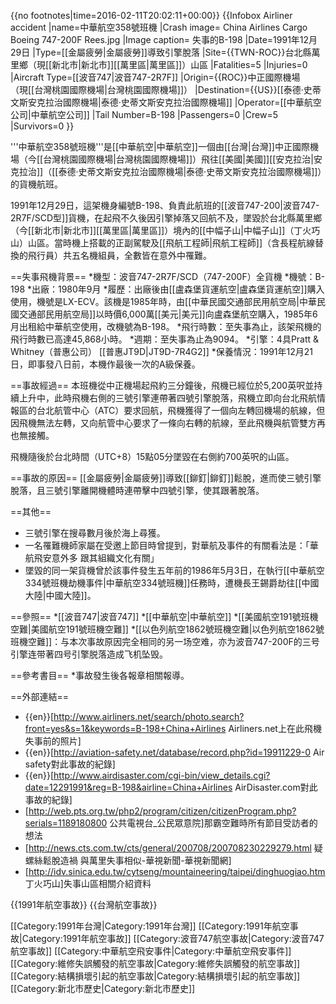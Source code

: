 {{no footnotes|time=2016-02-11T20:02:11+00:00}}
{{Infobox Airliner accident
|name=中華航空358號班機
|Crash image= China Airlines Cargo Boeing 747-200F Rees.jpg
|Image caption= 失事的B-198
|Date=1991年12月29日
|Type=[[金屬疲勞|金屬疲勞]]導致引擎脫落
|Site={{TWN-ROC}}台北縣萬里鄉（現[[新北市|新北市]][[萬里區|萬里區]]）山區 
|Fatalities=5 
|Injuries=0
|Aircraft Type=[[波音747|波音747-2R7F]] 
|Origin={{ROC}}中正國際機場<br/>（現[[台灣桃園國際機場|台灣桃園國際機場]]）
|Destination={{US}}[[泰德·史蒂文斯安克拉治國際機場|泰德·史蒂文斯安克拉治國際機場]]
|Operator=[[中華航空公司|中華航空公司]] 
|Tail Number=B-198 
|Passengers=0 
|Crew=5 
|Survivors=0
}}

'''中華航空358號班機'''是[[中華航空|中華航空]]一個由[[台灣|台灣]]中正國際機場（今[[台灣桃園國際機場|台灣桃園國際機場]]）飛往[[美國|美國]][[安克拉治|安克拉治]]（[[泰德·史蒂文斯安克拉治國際機場|泰德·史蒂文斯安克拉治國際機場]]）的貨機航班。

1991年12月29日，這架機身編號B-198、負責此航班的[[波音747-200|波音747-2R7F/SCD型]]貨機，在起飛不久後因引擎掉落又回航不及，墜毀於台北縣萬里鄉（今[[新北市|新北市]][[萬里區|萬里區]]）境內的[[中幅子山|中幅子山]]（丁火巧山）山區。當時機上搭載的正副駕駛及[[飛航工程師|飛航工程師]]（含長程航線替換的飛行員）共五名機組員，全數皆在意外中罹難。

==失事飛機背景==
*機型：波音747-2R7F/SCD（747-200F）全貨機
*機號：B-198
*出廠：1980年9月
*履歷：出廠後由[[盧森堡貨運航空|盧森堡貨運航空]]購入使用，機號是LX-ECV。該機是1985年時，由[[中華民國交通部民用航空局|中華民國交通部民用航空局]]以時價6,000萬[[美元|美元]]向盧森堡航空購入，1985年6月出租給中華航空使用，改機號為B-198。
*飛行時數：至失事為止，該架飛機的飛行時數已高達45,868小時。
*週期：至失事為止為9094。
*引擎：4具Pratt & Whitney（普惠公司） [[普惠JT9D|JT9D-7R4G2]]
*保養情況：1991年12月21日，即事發八日前，本機作最後一次的A級保養。

==事故經過==
本班機從中正機場起飛約三分鐘後，飛機已經位於5,200英呎並持續上升中，此時飛機右側的三號引擎連帶著四號引擎脫落，飛機立即向台北飛航情報區的台北航管中心（ATC）要求回航，飛機獲得了一個向左轉回機場的航線，但因飛機無法左轉，又向航管中心要求了一條向右轉的航線，至此飛機與航管雙方再也無接觸。

飛機隨後於台北時間（UTC+8）15點05分墜毀在右側約700英呎的山區。

==事故的原因==
[[金屬疲勞|金屬疲勞]]導致[[鉚釘|鉚釘]]鬆脫，進而使三號引擎脫落，且三號引擎離開機體時連帶擊中四號引擎，使其跟著脫落。

==其他==
* 三號引擎在搜尋數月後於海上尋獲。
* 一名罹難機師家屬在受邀上節目時曾提到，對華航及事件的有關看法是：「華航飛安意外多 跟其組織文化有關」
* 墜毀的同一架貨機曾於該事件發生五年前的1986年5月3日，在執行[[中華航空334號班機劫機事件|中華航空334號班機]]任務時，遭機長王錫爵劫往[[中國大陸|中國大陸]]。

==參照==
*[[波音747|波音747]]
*[[中華航空|中華航空]]
*[[美國航空191號班機空難|美國航空191號班機空難]]
*[[以色列航空1862號班機空難|以色列航空1862號班機空難]]：与本次事故原因完全相同的另一场空难，亦为波音747-200F的三号引擎连带著四号引擎脱落造成飞机坠毁。

==參考書目==
*事故發生後各報章相關報導。

==外部連結==
* {{en}}[http://www.airliners.net/search/photo.search?front=yes&s=1&keywords=B-198+China+Airlines Airliners.net上在此飛機失事前的照片]
* {{en}}[http://aviation-safety.net/database/record.php?id=19911229-0 Air safety對此事故的紀錄]
* {{en}}[http://www.airdisaster.com/cgi-bin/view_details.cgi?date=12291991&reg=B-198&airline=China+Airlines AirDisaster.com對此事故的紀錄]
* [http://web.pts.org.tw/php2/program/citizen/citizenProgram.php?serials=1189180800 公共電視台_公民眾意院]那霸空難時所有節目受訪者的想法
* [http://news.cts.com.tw/cts/general/200708/200708230229279.html 疑螺絲鬆脫造禍 與萬里失事相似-華視新聞-華視新聞網]
* [http://idv.sinica.edu.tw/cytseng/mountaineering/taipei/dinghuogiao.htm 丁火巧山]失事山區相關介紹資料

{{1991年航空事故}}
{{台灣航空事故}}

[[Category:1991年台灣|Category:1991年台灣]]
[[Category:1991年航空事故|Category:1991年航空事故]]
[[Category:波音747航空事故|Category:波音747航空事故]]
[[Category:中華航空飛安事件|Category:中華航空飛安事件]]
[[Category:維修失誤觸發的航空事故|Category:維修失誤觸發的航空事故]]
[[Category:結構損壞引起的航空事故|Category:結構損壞引起的航空事故]]
[[Category:新北市歷史|Category:新北市歷史]]